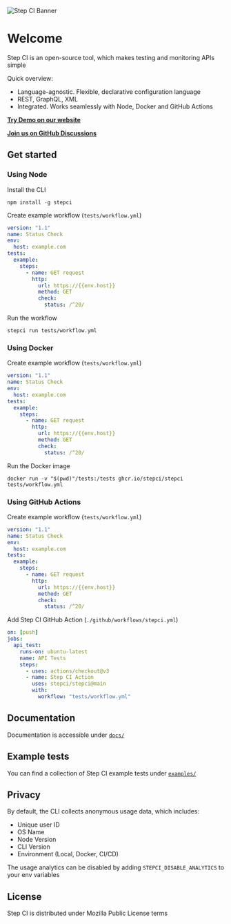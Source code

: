 ![Step CI Banner](https://i.imgur.com/DiM3Gqg.png)

# Welcome

Step CI is an open-source tool, which makes testing and monitoring APIs simple

Quick overview:

- Language-agnostic. Flexible, declarative configuration language
- REST, GraphQL, XML
- Integrated. Works seamlessly with Node, Docker and GitHub Actions

**[Try Demo on our website](https://stepci.com)**

**[Join us on GitHub Discussions](https://github.com/stepci/stepci/discussions)**

## Get started

### Using Node

Install the CLI

```
npm install -g stepci
```

Create example workflow (`tests/workflow.yml`)

```yaml
version: "1.1"
name: Status Check
env:
  host: example.com
tests:
  example:
    steps:
      - name: GET request
        http:
          url: https://{{env.host}}
          method: GET
          check:
            status: /^20/
```

Run the workflow

```
stepci run tests/workflow.yml
```

### Using Docker

Create example workflow (`tests/workflow.yml`)

```yaml
version: "1.1"
name: Status Check
env:
  host: example.com
tests:
  example:
    steps:
      - name: GET request
        http:
          url: https://{{env.host}}
          method: GET
          check:
            status: /^20/
```

Run the Docker image

```
docker run -v "$(pwd)"/tests:/tests ghcr.io/stepci/stepci tests/workflow.yml
```

### Using GitHub Actions

Create example workflow (`tests/workflow.yml`)

```yaml
version: "1.1"
name: Status Check
env:
  host: example.com
tests:
  example:
    steps:
      - name: GET request
        http:
          url: https://{{env.host}}
          method: GET
          check:
            status: /^20/
```

Add Step CI GitHub Action (`./github/workflows/stepci.yml`)

```yaml
on: [push]
jobs:
  api_test:
    runs-on: ubuntu-latest
    name: API Tests
    steps:
      - uses: actions/checkout@v3
      - name: Step CI Action
        uses: stepci/stepci@main
        with:
          workflow: "tests/workflow.yml"
```

## Documentation

Documentation is accessible under [`docs/`](docs/)

## Example tests

You can find a collection of Step CI example tests under [`examples/`](examples/)

## Privacy

By default, the CLI collects anonymous usage data, which includes:

- Unique user ID
- OS Name
- Node Version
- CLI Version
- Environment (Local, Docker, CI/CD)

The usage analytics can be disabled by adding `STEPCI_DISABLE_ANALYTICS` to your env variables

## License

Step CI is distributed under Mozilla Public License terms
